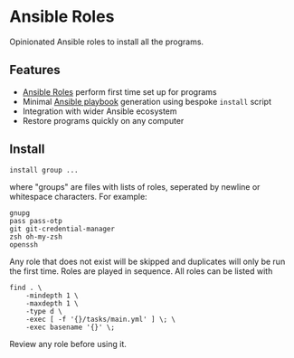 # Ansible Roles

Opinionated Ansible roles to install all the programs.

## Features

- [Ansible Roles] perform first time set up for programs
- Minimal [Ansible playbook] generation using bespoke `install` script
- Integration with wider Ansible ecosystem
- Restore programs quickly on any computer

## Install

```
install group ...
```

where "groups" are files with lists of roles, seperated by newline or
whitespace characters. For example:

```
gnupg
pass pass-otp
git git-credential-manager
zsh oh-my-zsh
openssh
```

Any role that does not exist will be skipped and duplicates will only be run
the first time. Roles are played in sequence. All roles can be listed with

```
find . \
    -mindepth 1 \
    -maxdepth 1 \
    -type d \
    -exec [ -f '{}/tasks/main.yml' ] \; \
    -exec basename '{}' \;
```

Review any role before using it.

[Ansible Roles]: https://github.com/ansible/ansible-documentation/blob/HEAD/docs/docsite/rst/playbook_guide/playbooks_reuse_roles.rst
[Ansible playbook]: https://github.com/ansible/ansible-documentation/blob/HEAD/docs/docsite/rst/playbook_guide/playbooks_intro.rst
